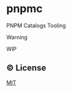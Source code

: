 # pnpmc

PNPM Catalogs Tooling

> [!WARNING]
> WIP

## ©️ License

[MIT](http://opensource.org/licenses/MIT)
